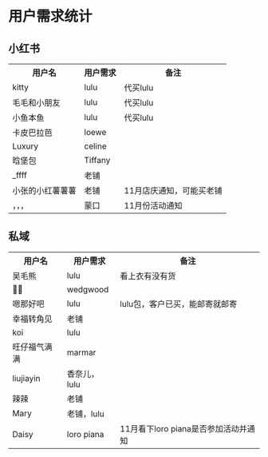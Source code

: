 # 用户需求统计

## 小红书

<table>
    <tr>
        <th>用户名</th>
        <th>用户需求</th>
        <th>备注</th>
    </tr>
    <tr>
        <td>kitty</td>
        <td>lulu</td>
        <td>代买lulu</td>
    </tr>
    <tr>
        <td>毛毛和小朋友</td>
        <td>lulu</td>
        <td>代买lulu</td>
    </tr>
    <tr>
        <td>小鱼本鱼</td>
        <td>lulu</td>
        <td>代买lulu</td>
    </tr>
    <tr>
        <td>卡皮巴拉芭</td>
        <td>loewe</td>
        <td></td>
    </tr>
    <tr>
        <td>Luxury</td>
        <td>celine</td>
        <td></td>
    </tr>
    <tr>
        <td>晗堡包</td>
        <td>Tiffany</td>
        <td></td>
    </tr>
    <tr>
        <td>_ffff</td>
        <td>老铺</td>
        <td></td>
    </tr>
    <tr>
        <td>小张的小红薯薯薯</td>
        <td>老铺</td>
        <td>11月店庆通知，可能买老铺</td>
    </tr>
    <tr>
        <td>，，，</td>
        <td>蒙口</td>
        <td>11月份活动通知</td>
    </tr>
</table>

## 私域

<table>
    <tr>
        <th>用户名</th>
        <th>用户需求</th>
        <th>备注</th>
    </tr>
    <tr>
        <td>吴毛熊</td>
        <td>lulu</td>
        <td>看上衣有没有货</td>
    </tr>
    <tr>
        <td>🔧🔧</td>
        <td>wedgwood</td>
        <td></td>
    </tr>
    <tr>
        <td>嗯那好吧</td>
        <td>lulu</td>
        <td>lulu包，客户已买，能邮寄就邮寄</td>
    </tr>
    <tr>
        <td>幸福转角见</td>
        <td>老铺</td>
        <td></td>
    </tr>
    <tr>
        <td>koi</td>
        <td>lulu</td>
        <td></td>
    </tr>
    <tr>
        <td>旺仔福气满满</td>
        <td>marmar</td>
        <td></td>
    </tr>
    <tr>
        <td>liujiayin</td>
        <td>香奈儿，lulu</td>
        <td></td>
    </tr>
    <tr>
        <td>辣辣</td>
        <td>老铺</td>
        <td></td>
    </tr>
    <tr>
        <td>Mary</td>
        <td>老铺，lulu</td>
        <td></td>
    </tr>
    <tr>
        <td>Daisy</td>
        <td>loro piana</td>
        <td>11月看下loro piana是否参加活动并通知</td>
    </tr>
</table>


